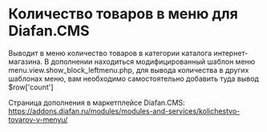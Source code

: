 # Количество товаров в меню для Diafan.CMS

Выводит в меню количество товаров в категории каталога интернет-магазина. В дополнении находиться модифицированный шаблон меню menu.view.show_block_leftmenu.php, для вывода количества в других шаблонах меню, вам необходимо самостоятельно добавить туда вывод $row['count']

Страница дополнения в маркетплейсе Diafan.CMS: https://addons.diafan.ru/modules/modules-and-services/kolichestvo-tovarov-v-menyu/

